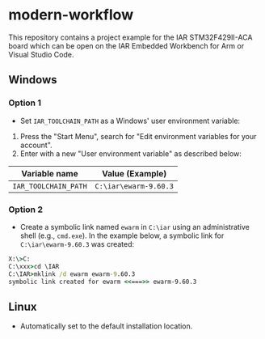 # modern-workflow

This repository contains a project example for the IAR STM32F429II-ACA board which can be open on the IAR Embedded Workbench for Arm or Visual Studio Code.

## Windows
### Option 1
- Set `IAR_TOOLCHAIN_PATH` as a Windows' user environment variable:
1. Press the "Start Menu", search for "Edit environment variables for your account".
2. Enter with a new "User environment variable" as described below:

| Variable name | Value (Example) 
| - | -
| `IAR_TOOLCHAIN_PATH` | `C:\iar\ewarm-9.60.3`

### Option 2
- Create a symbolic link named `ewarm` in `C:\iar` using an administrative shell (e.g., `cmd.exe`). In the example below, a symbolic link for `C:\iar\ewarm-9.60.3` was created:
```cmd
X:\>C:
C:\xxx>cd \IAR
C:\IAR>mklink /d ewarm ewarm-9.60.3
symbolic link created for ewarm <<===>> ewarm-9.60.3
```

## Linux
- Automatically set to the default installation location.
